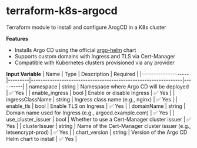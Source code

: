# terraform-k8s-argocd
Terraform module to install and configure ArogCD in a K8s cluster

**Features**
- Installs Argo CD using the official [argo-helm](https://github.com/argoproj/argo-helm) chart
- Supports custom domains with Ingress and TLS via Cert-Manager
- Compatible with Kubernetes clusters provisioned via any provider

**Input Variable**
| Name               | Type    | Description                                                    | Required |
|--------------------|---------|----------------------------------------------------------------|----------|
| namespace          | string  | Namespace where Argo CD will be deployed                      | ✅ Yes   |
| enable_ingress     | bool    | Enable or disable Ingress                                     | ✅ Yes   |
| ingressClassName   | string  | Ingress class name (e.g., nginx)                              | ✅ Yes   |
| enable_tls         | bool    | Enable TLS on Ingress                                         | ✅ Yes   |
| domainName         | string  | Domain name used for Ingress (e.g., argocd.example.com)       | ✅ Yes   |
| use_cluster_issuer | bool    | Whether to use a Cert-Manager cluster issuer                  | ✅ Yes   |
| clusterIssuer      | string  | Name of the Cert-Manager cluster issuer (e.g., letsencrypt-prod) | ✅ Yes   |
| chart_version      | string  | Version of the Argo CD Helm chart to install                  | ✅ Yes   |


